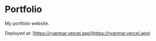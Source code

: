 # Portfolio

My portfolio website.

Deployed at: [https://ryanmar.vercel.app](https://ryanmar.vercel.app)
